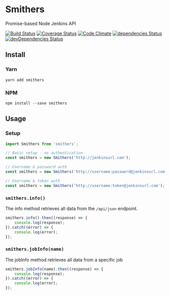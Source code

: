# Smithers
Promise-based Node Jenkins API

[![Build Status](https://img.shields.io/travis/clementallen/smithers.svg?style=flat-square)](https://travis-ci.org/clementallen/smithers)
[![Coverage Status](https://img.shields.io/coveralls/clementallen/smithers.svg?style=flat-square)](https://coveralls.io/github/clementallen/smithers?branch=master)
[![Code Climate](https://img.shields.io/codeclimate/github/clementallen/smithers.svg?style=flat-square)](https://codeclimate.com/github/clementallen/smithers)
[![dependencies Status](https://img.shields.io/david/clementallen/smithers.svg?style=flat-square)](https://david-dm.org/clementallen/smithers)
[![devDependencies Status](https://img.shields.io/david/dev/clementallen/smithers.svg?style=flat-square)](https://david-dm.org/clementallen/smithers?type=dev)

## Install

### Yarn
```
yarn add smithers
```

### NPM
```
npm install --save smithers
```

## Usage

### Setup
``` javascript
import Smithers from 'smithers';

// Basic setup - no authentication
const smithers = new Smithers('http://jenkinsurl.com');

// Username & password auth
const smithers = new Smithers('http://username:password@jenkinsurl.com');

// Username & token auth
const smithers = new Smithers('http://username:token@jenkinsurl.com');
```

### `smithers.info()`
The info method retrieves all data from the `/api/json` endpoint.
```javascript
smithers.info().then((response) => {
    console.log(response);
}).catch((error) => {
    console.log(error);
});
```

### `smithers.jobInfo(name)`
The jobInfo method retrieves all data from a specific job
```javascript
smithers.jobInfo(name).then((response) => {
    console.log(response);
}).catch((error) => {
    console.log(error);
});
```

